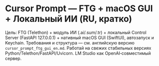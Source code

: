 # Cursor Prompt — FTG + macOS GUI + Локальный ИИ (RU, кратко)
Цель: FTG (Telethon) + модуль ИИ (.ai/.sum/.tr) + локальный Control Server (FastAPI 127.0.0.1) + нативный macOS GUI (SwiftUI), автозапуск и Keychain.
Требования и структура — см. английскую версию `cursor_prompt_ftg_gui_en.md`. Работай на свежих стабильных версиях Python/Telethon/FastAPI/Uvicorn. LM Studio как OpenAI‑совместимый сервер.